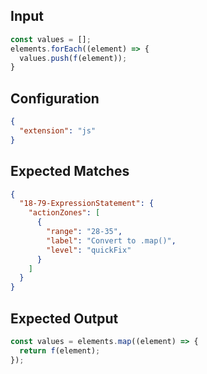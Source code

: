 
## Input
```javascript input
const values = [];
elements.forEach((element) => {
  values.push(f(element));
}
```

## Configuration
```json configuration
{
  "extension": "js"
}
```

## Expected Matches
```json expected matches
{
  "18-79-ExpressionStatement": {
    "actionZones": [
      {
        "range": "28-35",
        "label": "Convert to .map()",
        "level": "quickFix"
      }
    ]
  }
}
```

## Expected Output
```javascript expected output
const values = elements.map((element) => {
  return f(element);
});
```

